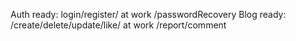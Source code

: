 Auth ready: login/register/ at work /passwordRecovery
Blog ready: /create/delete/update/like/ at work /report/comment
